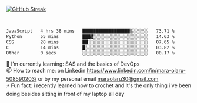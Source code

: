 

[![GitHub Streak](https://streak-stats.demolab.com?user=MaraxD&theme=tokyonight)](https://git.io/streak-stats)
 
 
 <br/>

<!--START_SECTION:waka-->

```txt
JavaScript   4 hrs 38 mins   ██████████████████▒░░░░░░   73.71 %
Python       55 mins         ███▓░░░░░░░░░░░░░░░░░░░░░   14.63 %
CSS          28 mins         ██░░░░░░░░░░░░░░░░░░░░░░░   07.65 %
C            14 mins         █░░░░░░░░░░░░░░░░░░░░░░░░   03.82 %
Other        0 secs          ░░░░░░░░░░░░░░░░░░░░░░░░░   00.17 %
```

<!--END_SECTION:waka-->
<!--[![willianrod's wakatime stats](https://github-readme-stats.vercel.app/api/wakatime?username=MaraxD)](https://github.com/anuraghazra/github-readme-stats)-->

🌱 I’m currently learning: SAS and the basics of DevOps<br/>
📫 How to reach me: on Linkedin https://www.linkedin.com/in/mara-olaru-508590203/ or by my personal email maraolaru30@gmail.com <br/>
⚡ Fun fact: i recently learned how to crochet and it's the only thing i've been doing besides sitting in front of my laptop all day <br/>
 
